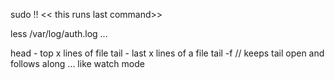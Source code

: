 sudo !! << this runs last command>>

less /var/log/auth.log ... 

head - top x lines of file
tail - last x lines of a file
tail -f // keeps tail open and follows along ... like watch mode